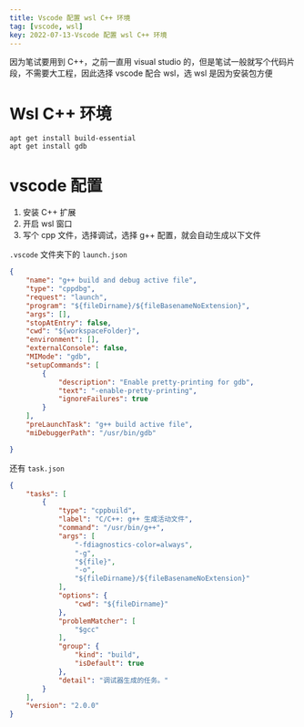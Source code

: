 ```yaml
---
title: Vscode 配置 wsl C++ 环境
tag: [vscode, wsl]
key: 2022-07-13-Vscode 配置 wsl C++ 环境
---
```


因为笔试要用到 C++，之前一直用 visual studio 的，但是笔试一般就写个代码片段，不需要大工程，因此选择 vscode 配合 wsl，选 wsl 是因为安装包方便

# Wsl C++ 环境

```shell
apt get install build-essential
apt get install gdb
```

# vscode 配置

1. 安装 C++ 扩展
2. 开启 wsl 窗口
3. 写个 cpp 文件，选择调试，选择 g++ 配置，就会自动生成以下文件

`.vscode` 文件夹下的 `launch.json`

```json
{
    "name": "g++ build and debug active file",
    "type": "cppdbg",
    "request": "launch",
    "program": "${fileDirname}/${fileBasenameNoExtension}",
    "args": [],
    "stopAtEntry": false,
    "cwd": "${workspaceFolder}",
    "environment": [],
    "externalConsole": false,
    "MIMode": "gdb",
    "setupCommands": [
        {
            "description": "Enable pretty-printing for gdb",
            "text": "-enable-pretty-printing",
            "ignoreFailures": true
        }
    ],
    "preLaunchTask": "g++ build active file",
    "miDebuggerPath": "/usr/bin/gdb"

}

```

还有 `task.json`

```json
{
    "tasks": [
        {
            "type": "cppbuild",
            "label": "C/C++: g++ 生成活动文件",
            "command": "/usr/bin/g++",
            "args": [
                "-fdiagnostics-color=always",
                "-g",
                "${file}",
                "-o",
                "${fileDirname}/${fileBasenameNoExtension}"
            ],
            "options": {
                "cwd": "${fileDirname}"
            },
            "problemMatcher": [
                "$gcc"
            ],
            "group": {
                "kind": "build",
                "isDefault": true
            },
            "detail": "调试器生成的任务。"
        }
    ],
    "version": "2.0.0"
}

```
